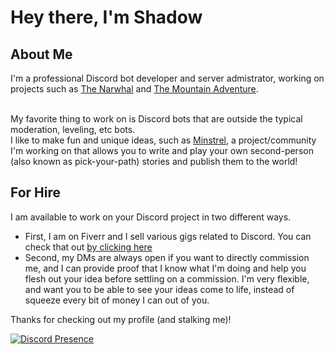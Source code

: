 # Hey there, I'm Shadow

## About Me
I'm a professional Discord bot developer and server admistrator, working on projects such as [The Narwhal](https://narwhal.cool) and [The Mountain Adventure](https://discord.gg/themountain).<br><br>

My favorite thing to work on is Discord bots that are outside the typical moderation, leveling, etc bots.<br>
I like to make fun and unique ideas, such as [Minstrel](), a project/community I'm working on that allows you to write and play your own second-person (also known as pick-your-path) stories and publish them to the world!<br>

## For Hire
I am available to work on your Discord project in two different ways. <br>
- First, I am on Fiverr and I sell various gigs related to Discord. You can check that out [by clicking here](https://www.fiverr.com/lifeinhisshadow?up_rollout=true)<br>
- Second, my DMs are always open if you want to directly commission me, and I can provide proof that I know what I'm doing and help you flesh out your idea before settling on a commission. I'm very flexible, and want you to be able to see your ideas come to life, instead of squeeze every bit of money I can out of you.<br>

Thanks for checking out my profile (and stalking me)!

<!-- ![GitHub followers](https://img.shields.io/github/followers/thewilloftheshadow?style=for-the-badge)] -->

[![Discord Presence](https://lanyard.cnrad.dev/api/439223656200273932)](https://discord.com/users/439223656200273932)
